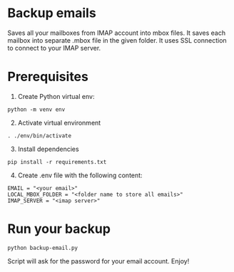 # Backup emails
Saves all your mailboxes from IMAP account into mbox files.
It saves each mailbox into separate .mbox file in the given folder.
It uses SSL connection to connect to your IMAP server.

# Prerequisites
1. Create Python virtual env:
```
python -m venv env
```
2. Activate virtual environment
```
. ./env/bin/activate
```
3. Install dependencies
```
pip install -r requirements.txt
```
4. Create .env file with the following content:
```
EMAIL = "<your email>"
LOCAL_MBOX_FOLDER = "<folder name to store all emails>"
IMAP_SERVER = "<imap server>"
```

# Run your backup
```
python backup-email.py
```
Script will ask for the password for your email account.
Enjoy!
